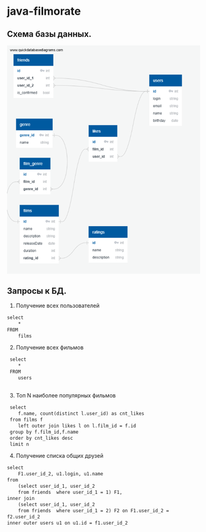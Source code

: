 # java-filmorate

## Схема базы данных.

![Схема базы данных.](FilmorateDB.png)

## Запросы к БД.

1. Получение всех пользователей

```
select 
	*
FROM
	films

```

2. Получение всех фильмов

```
 select 
	* 
 FROM
	users
	
```

3. Топ N наиболее популярных фильмов

```
 select 
	f.name, count(distinct l.user_id) as cnt_likes
 from films f
	left outer join likes l on l.film_id = f.id
 group by f.film_id,f.name
 order by cnt_likes desc
 limit n
```

4. Получение списка общих друзей
```
select  
	F1.user_id_2, u1.login, u1.name
from
	(select user_id_1, user_id_2
	from friends  where user_id_1 = 1) F1,
inner join 
	(select user_id_1, user_id_2
	from friends  where user_id_1 = 2) F2 on F1.user_id_2 = f2.user_id_2
inner outer users u1 on u1.id = f1.user_id_2
```

